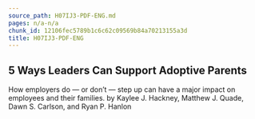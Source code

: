 ```yaml
---
source_path: H07IJ3-PDF-ENG.md
pages: n/a-n/a
chunk_id: 12106fec5789b1c6c62c09569b84a70213155a3d
title: H07IJ3-PDF-ENG
---
```

## 5 Ways Leaders Can Support Adoptive Parents

How employers do — or don’t — step up can have a major impact on employees and their families. by Kaylee J. Hackney, Matthew J. Quade, Dawn S. Carlson, and Ryan P. Hanlon
